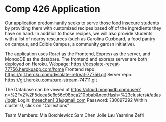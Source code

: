 # Comp 426 Application


Our application predominantly seeks to serve those food insecure students by providing them with customized recipes based off of the ingredients they have on hand. In addition to those recipes, we will also provide students with a list of nearby resources (such as Carolina Cupboard, a food pantry on campus, and Edible Campus, a community garden initiative).

The application uses React as the Frontend, Express as the server, and MongoDB as the database. The frontend and express server are both deployed on Heroku.
Webpage: https://desolate-retreat-77756.herokuapp.com/home
Frontend repo: https://git.heroku.com/desolate-retreat-77756.git
Server repo: https://git.heroku.com/pure-stream-74711.git

The Database can be viewed at https://cloud.mongodb.com/user?n=%2Fv2%2F5deea5e6c56c98bca210bbab&nextHash=%23clusters#/atlas/login
Login: threechen1131@gmail.com
Password: 730097292
Within cluster 0, click on "Collections"




Team Members:
Mia Borchlewicz
Sam Chen
Jolie Lau
Yasmine Zefri
